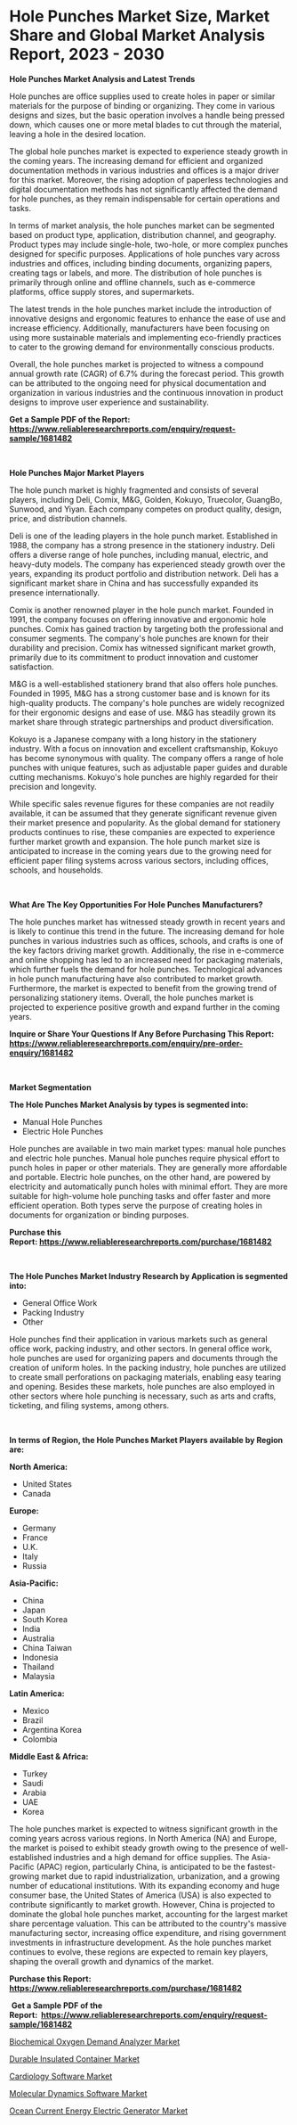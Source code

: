 <p><h1>Hole Punches Market Size, Market Share and Global Market Analysis Report, 2023 - 2030</h1></p><p><strong>Hole Punches Market Analysis and Latest Trends</strong></p>
<p><p>Hole punches are office supplies used to create holes in paper or similar materials for the purpose of binding or organizing. They come in various designs and sizes, but the basic operation involves a handle being pressed down, which causes one or more metal blades to cut through the material, leaving a hole in the desired location.</p><p>The global hole punches market is expected to experience steady growth in the coming years. The increasing demand for efficient and organized documentation methods in various industries and offices is a major driver for this market. Moreover, the rising adoption of paperless technologies and digital documentation methods has not significantly affected the demand for hole punches, as they remain indispensable for certain operations and tasks.</p><p>In terms of market analysis, the hole punches market can be segmented based on product type, application, distribution channel, and geography. Product types may include single-hole, two-hole, or more complex punches designed for specific purposes. Applications of hole punches vary across industries and offices, including binding documents, organizing papers, creating tags or labels, and more. The distribution of hole punches is primarily through online and offline channels, such as e-commerce platforms, office supply stores, and supermarkets.</p><p>The latest trends in the hole punches market include the introduction of innovative designs and ergonomic features to enhance the ease of use and increase efficiency. Additionally, manufacturers have been focusing on using more sustainable materials and implementing eco-friendly practices to cater to the growing demand for environmentally conscious products.</p><p>Overall, the hole punches market is projected to witness a compound annual growth rate (CAGR) of 6.7% during the forecast period. This growth can be attributed to the ongoing need for physical documentation and organization in various industries and the continuous innovation in product designs to improve user experience and sustainability.</p></p>
<p><strong>Get a Sample PDF of the Report:&nbsp; <a href="https://www.reliableresearchreports.com/enquiry/request-sample/1681482">https://www.reliableresearchreports.com/enquiry/request-sample/1681482</a></strong></p>
<p>&nbsp;</p>
<p><strong>Hole Punches Major Market Players</strong></p>
<p><p>The hole punch market is highly fragmented and consists of several players, including Deli, Comix, M&G, Golden, Kokuyo, Truecolor, GuangBo, Sunwood, and Yiyan. Each company competes on product quality, design, price, and distribution channels.</p><p>Deli is one of the leading players in the hole punch market. Established in 1988, the company has a strong presence in the stationery industry. Deli offers a diverse range of hole punches, including manual, electric, and heavy-duty models. The company has experienced steady growth over the years, expanding its product portfolio and distribution network. Deli has a significant market share in China and has successfully expanded its presence internationally.</p><p>Comix is another renowned player in the hole punch market. Founded in 1991, the company focuses on offering innovative and ergonomic hole punches. Comix has gained traction by targeting both the professional and consumer segments. The company's hole punches are known for their durability and precision. Comix has witnessed significant market growth, primarily due to its commitment to product innovation and customer satisfaction.</p><p>M&G is a well-established stationery brand that also offers hole punches. Founded in 1995, M&G has a strong customer base and is known for its high-quality products. The company's hole punches are widely recognized for their ergonomic designs and ease of use. M&G has steadily grown its market share through strategic partnerships and product diversification.</p><p>Kokuyo is a Japanese company with a long history in the stationery industry. With a focus on innovation and excellent craftsmanship, Kokuyo has become synonymous with quality. The company offers a range of hole punches with unique features, such as adjustable paper guides and durable cutting mechanisms. Kokuyo's hole punches are highly regarded for their precision and longevity.</p><p>While specific sales revenue figures for these companies are not readily available, it can be assumed that they generate significant revenue given their market presence and popularity. As the global demand for stationery products continues to rise, these companies are expected to experience further market growth and expansion. The hole punch market size is anticipated to increase in the coming years due to the growing need for efficient paper filing systems across various sectors, including offices, schools, and households.</p></p>
<p>&nbsp;</p>
<p><strong>What Are The Key Opportunities For Hole Punches Manufacturers?</strong></p>
<p><p>The hole punches market has witnessed steady growth in recent years and is likely to continue this trend in the future. The increasing demand for hole punches in various industries such as offices, schools, and crafts is one of the key factors driving market growth. Additionally, the rise in e-commerce and online shopping has led to an increased need for packaging materials, which further fuels the demand for hole punches. Technological advances in hole punch manufacturing have also contributed to market growth. Furthermore, the market is expected to benefit from the growing trend of personalizing stationery items. Overall, the hole punches market is projected to experience positive growth and expand further in the coming years.</p></p>
<p><strong>Inquire or Share Your Questions If Any Before Purchasing This Report: <a href="https://www.reliableresearchreports.com/enquiry/pre-order-enquiry/1681482">https://www.reliableresearchreports.com/enquiry/pre-order-enquiry/1681482</a></strong></p>
<p>&nbsp;</p>
<p><strong>Market Segmentation</strong></p>
<p><strong>The Hole Punches Market Analysis by types is segmented into:</strong></p>
<p><ul><li>Manual Hole Punches</li><li>Electric Hole Punches</li></ul></p>
<p><p>Hole punches are available in two main market types: manual hole punches and electric hole punches. Manual hole punches require physical effort to punch holes in paper or other materials. They are generally more affordable and portable. Electric hole punches, on the other hand, are powered by electricity and automatically punch holes with minimal effort. They are more suitable for high-volume hole punching tasks and offer faster and more efficient operation. Both types serve the purpose of creating holes in documents for organization or binding purposes.</p></p>
<p><strong>Purchase this Report:&nbsp;<a href="https://www.reliableresearchreports.com/purchase/1681482">https://www.reliableresearchreports.com/purchase/1681482</a></strong></p>
<p>&nbsp;</p>
<p><strong>The Hole Punches Market Industry Research by Application is segmented into:</strong></p>
<p><ul><li>General Office Work</li><li>Packing Industry</li><li>Other</li></ul></p>
<p><p>Hole punches find their application in various markets such as general office work, packing industry, and other sectors. In general office work, hole punches are used for organizing papers and documents through the creation of uniform holes. In the packing industry, hole punches are utilized to create small perforations on packaging materials, enabling easy tearing and opening. Besides these markets, hole punches are also employed in other sectors where hole punching is necessary, such as arts and crafts, ticketing, and filing systems, among others.</p></p>
<p>&nbsp;</p>
<p><strong>In terms of Region, the Hole Punches Market Players available by Region are:</strong></p>
<p>
    <p> <strong> North America: </strong>
        <ul>
            <li>United States</li>
            <li>Canada</li>
        </ul>
        </p> 
    <p> <strong> Europe: </strong>
        <ul>
            <li>Germany</li>
            <li>France</li>
            <li>U.K.</li>
            <li>Italy</li>
            <li>Russia</li>
        </ul>
        </p> 
    <p> <strong> Asia-Pacific: </strong>
        <ul>
            <li>China</li>
            <li>Japan</li>
            <li>South Korea</li>
            <li>India</li>
            <li>Australia</li>
            <li>China Taiwan</li>
            <li>Indonesia</li>
            <li>Thailand</li>
            <li>Malaysia</li>
        </ul>
        </p> 
    <p> <strong> Latin America: </strong>
        <ul>
            <li>Mexico</li>
            <li>Brazil</li>
            <li>Argentina Korea</li>
            <li>Colombia</li>
        </ul>
        </p> 
    <p> <strong> Middle East & Africa: </strong>
        <ul>
            <li>Turkey</li>
            <li>Saudi</li>
            <li>Arabia</li>
            <li>UAE</li>
            <li>Korea</li>
        </ul>
    </p>
    </p>
<p><p>The hole punches market is expected to witness significant growth in the coming years across various regions. In North America (NA) and Europe, the market is poised to exhibit steady growth owing to the presence of well-established industries and a high demand for office supplies. The Asia-Pacific (APAC) region, particularly China, is anticipated to be the fastest-growing market due to rapid industrialization, urbanization, and a growing number of educational institutions. With its expanding economy and huge consumer base, the United States of America (USA) is also expected to contribute significantly to market growth. However, China is projected to dominate the global hole punches market, accounting for the largest market share percentage valuation. This can be attributed to the country's massive manufacturing sector, increasing office expenditure, and rising government investments in infrastructure development. As the hole punches market continues to evolve, these regions are expected to remain key players, shaping the overall growth and dynamics of the market.</p></p>
<p><strong>Purchase this Report: <a href="https://www.reliableresearchreports.com/purchase/1681482">https://www.reliableresearchreports.com/purchase/1681482</a></strong></p>
<p>&nbsp;<strong>Get a Sample PDF of the Report:&nbsp;&nbsp;<a href="https://www.reliableresearchreports.com/enquiry/request-sample/1681482">https://www.reliableresearchreports.com/enquiry/request-sample/1681482</a></strong></p>
<p><strong></strong></p>
<p><p><a href="https://www.linkedin.com/pulse/biochemical-oxygen-demand-analyzer-market-share-amp/">Biochemical Oxygen Demand Analyzer Market</a></p><p><a href="https://www.linkedin.com/pulse/durable-insulated-container-market-size-2023-2030-global/">Durable Insulated Container Market</a></p><p><a href="https://medium.com/@reecebednar/cardiology-software-market-current-market-share-cagr-growth-projection-and-forecast-till-2030-b04f5594931a">Cardiology Software Market</a></p><p><a href="https://medium.com/@flavietowne/decoding-molecular-dynamics-software-market-metrics-market-share-trends-and-growth-patterns-f017c921c6d0">Molecular Dynamics Software Market</a></p><p><a href="https://www.linkedin.com/pulse/analysis-report-2023-2030-smart-survey-reports/">Ocean Current Energy Electric Generator Market</a></p></p>
